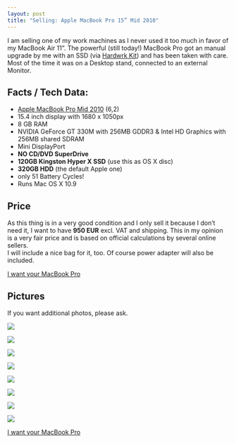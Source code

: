 ```yaml
---
layout: post
title: "Selling: Apple MacBook Pro 15” Mid 2010"
---
```


I am selling one of my work machines as I never used it too much in favor of my MacBook Air 11”.
The powerful (still today!) MacBook Pro got an manual upgrade by me with an SSD (via [Hardwrk Kit](http://hardwrk.com/en/ssd-hdd-adapter-kit-for-macbook-pro.html)) and has been taken with care. 
Most of the time it was on a Desktop stand, connected to an external Monitor.

## Facts / Tech Data:

- [Apple MacBook Pro Mid 2010](http://support.apple.com/kb/sp582) (6,2)
- 15.4 inch display with 1680 x 1050px
- 8 GB RAM
- NVIDIA GeForce GT 330M with 256MB GDDR3 & Intel HD Graphics with 256MB shared SDRAM
- Mini DisplayPort
- **NO CD/DVD SuperDrive**
- **120GB Kingston Hyper X SSD** (use this as OS X disc)
- **320GB HDD** (the default Apple one)
- only 51 Battery Cycles!
- Runs Mac OS X 10.9

## Price

As this thing is in a very good condition and I only sell it because I don’t need it,
I want to have **950 EUR** excl. VAT and shipping. This in my opinion is a very fair price 
and is based on official calculations by several online sellers.  
I will include a nice bag for it, too. Of course power adapter will also be included.

<p class="centered"><a class="btn--big--positive" href="mailto:hello@anselm-hannemann.com?subject=I want your MacBook Pro">I want your MacBook Pro</a></p>

## Pictures

If you want additional photos, please ask.

![](http://imguber.anselmhannemann.netdna-cdn.com/mbp/macbookpro-1.jpg)

![](http://imguber.anselmhannemann.netdna-cdn.com/mbp/macbookpro-2.jpg)

![](http://imguber.anselmhannemann.netdna-cdn.com/mbp/macbookpro-3.jpg)

![](http://imguber.anselmhannemann.netdna-cdn.com/mbp/macbookpro-4.jpg)

![](http://imguber.anselmhannemann.netdna-cdn.com/mbp/macbookpro-5.jpg)

![](http://imguber.anselmhannemann.netdna-cdn.com/mbp/macbookpro-6.jpg)

![](http://imguber.anselmhannemann.netdna-cdn.com/mbp/macbookpro-7.jpg)

![](http://imguber.anselmhannemann.netdna-cdn.com/mbp/macbookpro-8.jpg)


<p class="centered"><a class="btn--big--positive" href="mailto:hello@anselm-hannemann.com?subject=I want your MacBook Pro">I want your MacBook Pro</a></p>